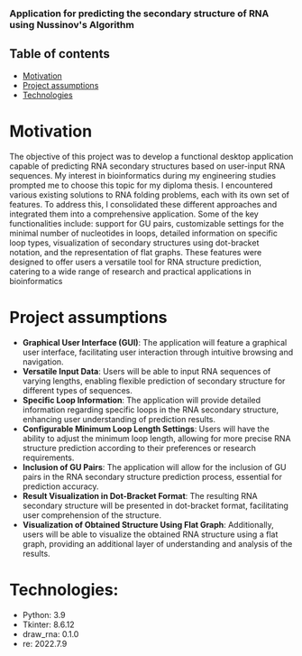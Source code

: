 ### Application for predicting the secondary structure of RNA using Nussinov's Algorithm

## Table of contents
* [Motivation](#motivation)
* [Project assumptions](#project-assumptions)
* [Technologies](#technologies)
  

  
# Motivation
The objective of this project was to develop a functional desktop application capable of predicting RNA secondary structures based on user-input RNA sequences. My interest in bioinformatics during my engineering studies prompted me to choose this topic for my diploma thesis. I encountered various existing solutions to RNA folding problems, each with its own set of features. To address this, I consolidated these different approaches and integrated them into a comprehensive application. Some of the key functionalities include: support for GU pairs, customizable settings for the minimal number of nucleotides in loops, detailed information on specific loop types, visualization of secondary structures using dot-bracket notation, and the representation of flat graphs.
These features were designed to offer users a versatile tool for RNA structure prediction, catering to a wide range of research and practical applications in bioinformatics

# Project assumptions
- **Graphical User Interface (GUI)**: The application will feature a graphical user interface, facilitating user interaction through intuitive browsing and navigation.
- **Versatile Input Data**: Users will be able to input RNA sequences of varying lengths, enabling flexible prediction of secondary structure for different types of sequences.
- **Specific Loop Information**: The application will provide detailed information regarding specific loops in the RNA secondary structure, enhancing user understanding of prediction results.
- **Configurable Minimum Loop Length Settings**: Users will have the ability to adjust the minimum loop length, allowing for more precise RNA structure prediction according to their preferences or research requirements.
- **Inclusion of GU Pairs**: The application will allow for the inclusion of GU pairs in the RNA secondary structure prediction process, essential for prediction accuracy.
- **Result Visualization in Dot-Bracket Format**: The resulting RNA secondary structure will be presented in dot-bracket format, facilitating user comprehension of the structure.
- **Visualization of Obtained Structure Using Flat Graph**: Additionally, users will be able to visualize the obtained RNA structure using a flat graph, providing an additional layer of understanding and analysis of the results.

# Technologies:
- Python: 3.9
- Tkinter: 8.6.12
- draw_rna: 0.1.0
- re:  2022.7.9
